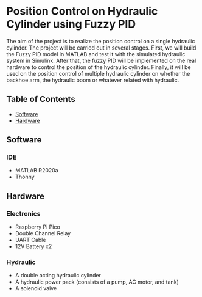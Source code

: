 # Position Control on Hydraulic Cylinder using Fuzzy PID

The aim of the project is to realize the position control on a single hydraulic cylinder. The project will be carried out in several stages. First, we will build the Fuzzy PID model in MATLAB and test it with the simulated hydraulic system in Simulink. After that, the fuzzy PID will be implemented on the real hardware to control the position of the hydraulic cylinder. Finally, it will be used on the position control of multiple hydraulic cylinder on whether the backhoe arm, the hydraulic boom or whatever related with hydraulic.

## Table of Contents

- [Software](#software)
- [Hardware](#hardware)

## Software

### IDE
- MATLAB R2020a
- Thonny

## Hardware

### Electronics
- Raspberry Pi Pico
- Double Channel Relay
- UART Cable
- 12V Battery x2

### Hydraulic
- A double acting hydraulic cylinder
- A hydraulic power pack (consists of a pump, AC motor, and tank)
- A solenoid valve